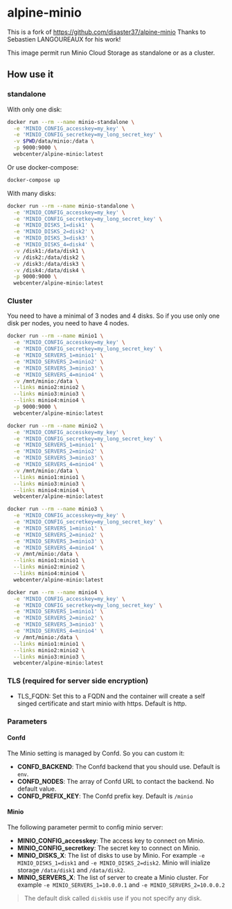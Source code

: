 alpine-minio
===============

This is a fork of https://github.com/disaster37/alpine-minio Thanks to Sebastien LANGOUREAUX for his work!

This image permit run Minio Cloud Storage as standalone or as a cluster.

## How use it

### standalone

With only one disk:
```bash
docker run --rm --name minio-standalone \
  -e 'MINIO_CONFIG_accesskey=my_key' \
  -e 'MINIO_CONFIG_secretkey=my_long_secret_key' \
  -v $PWD/data/minio:/data \
  -p 9000:9000 \
  webcenter/alpine-minio:latest
```

Or use docker-compose:
```bash
docker-compose up
```

With many disks:
```bash
docker run --rm --name minio-standalone \
  -e 'MINIO_CONFIG_accesskey=my_key' \
  -e 'MINIO_CONFIG_secretkey=my_long_secret_key' \
  -e 'MINIO_DISKS_1=disk1' \
  -e 'MINIO_DISKS_2=disk2' \
  -e 'MINIO_DISKS_3=disk3' \
  -e 'MINIO_DISKS_4=disk4' \
  -v /disk1:/data/disk1 \
  -v /disk2:/data/disk2 \
  -v /disk3:/data/disk3 \
  -v /disk4:/data/disk4 \
  -p 9000:9000 \
  webcenter/alpine-minio:latest
```

### Cluster
You need to have a minimal of 3 nodes and 4 disks. So if you use only one disk per nodes, you need to have 4 nodes.

```bash
docker run --rm --name minio1 \
  -e 'MINIO_CONFIG_accesskey=my_key' \
  -e 'MINIO_CONFIG_secretkey=my_long_secret_key' \
  -e 'MINIO_SERVERS_1=minio1' \
  -e 'MINIO_SERVERS_2=minio2' \
  -e 'MINIO_SERVERS_3=minio3' \
  -e 'MINIO_SERVERS_4=minio4' \
  -v /mnt/minio:/data \
  --links minio2:minio2 \
  --links minio3:minio3 \
  --links minio4:minio4 \
  -p 9000:9000 \
  webcenter/alpine-minio:latest

docker run --rm --name minio2 \
  -e 'MINIO_CONFIG_accesskey=my_key' \
  -e 'MINIO_CONFIG_secretkey=my_long_secret_key' \
  -e 'MINIO_SERVERS_1=minio1' \
  -e 'MINIO_SERVERS_2=minio2' \
  -e 'MINIO_SERVERS_3=minio3' \
  -e 'MINIO_SERVERS_4=minio4' \
  -v /mnt/minio:/data \
  --links minio1:minio1 \
  --links minio3:minio3 \
  --links minio4:minio4 \
  webcenter/alpine-minio:latest

docker run --rm --name minio3 \
  -e 'MINIO_CONFIG_accesskey=my_key' \
  -e 'MINIO_CONFIG_secretkey=my_long_secret_key' \
  -e 'MINIO_SERVERS_1=minio1' \
  -e 'MINIO_SERVERS_2=minio2' \
  -e 'MINIO_SERVERS_3=minio3' \
  -e 'MINIO_SERVERS_4=minio4' \
  -v /mnt/minio:/data \
  --links minio1:minio1 \
  --links minio2:minio2 \
  --links minio4:minio4 \
  webcenter/alpine-minio:latest

docker run --rm --name minio4 \
  -e 'MINIO_CONFIG_accesskey=my_key' \
  -e 'MINIO_CONFIG_secretkey=my_long_secret_key' \
  -e 'MINIO_SERVERS_1=minio1' \
  -e 'MINIO_SERVERS_2=minio2' \
  -e 'MINIO_SERVERS_3=minio3' \
  -e 'MINIO_SERVERS_4=minio4' \
  -v /mnt/minio:/data \
  --links minio1:minio1 \
  --links minio2:minio2 \
  --links minio3:minio3 \
  webcenter/alpine-minio:latest
```

### TLS (required for server side encryption)
- TLS_FQDN: Set this to a FQDN and the container will create a self singed certificate and start minio with https. Default is http.

### Parameters

#### Confd

The Minio setting is managed by Confd. So you can custom it:
- **CONFD_BACKEND**: The Confd backend that you should use. Default is `env`.
- **CONFD_NODES**: The array of Confd URL to contact the backend. No default value.
- **CONFD_PREFIX_KEY**: The Confd prefix key. Default is `/minio`


#### Minio

The following parameter permit to config minio server:
- **MINIO_CONFIG_accesskey**: The access key to connect on Minio.
- **MINIO_CONFIG_secretkey**: The secret key to connect on Minio.
- **MINIO_DISKS_X**: The list of disks to use by Minio. For example `-e MINIO_DISKS_1=disk1` and `-e MINIO_DISKS_2=disk2`. Minio will inialize storage `/data/disk1` and `/data/disk2`.
- **MINIO_SERVERS_X**: The list of server to create a Minio cluster. For example `-e MINIO_SERVERS_1=10.0.0.1` and `-e MINIO_SERVERS_2=10.0.0.2`



> The default disk called `disk0`is use if you not specify any disk.
